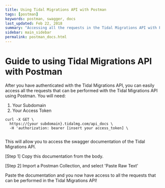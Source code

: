 ```yaml
---
title: Using Tidal Migrations API with Postman
tags: [postman]
keywords: postman, swagger, docs
last_updated: Feb 22, 2018
summary: "Accessing all the requests in the Tidal Migrations API with Postman"
sidebar: main_sidebar
permalink: postman_docs.html
---
```


# Guide to using Tidal Migrations API with Postman

After you have authenticated with the Tidal Migrations API, you can easily
access all the requests that can be performed with the Tidal Migrations API using Postman.
You will need: 
1. Your Subdomain
2. Your Access Token

```
curl -X GET \
  https://{your subdomain}.tidalmg.com/api_docs \
  -H 'authorization: bearer [insert your access_token] \
  
```
This will allow you to access the swagger documentation of the Tidal Migrations API.

[Step 1] Copy this documentation from the body.

[Step 2] Import a Postman Collection, and select 'Paste Raw Text'

Paste the documentation and you now have access to all the requests that can be performed in the Tidal Migrations API!




